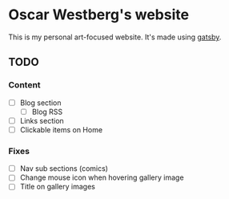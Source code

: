 # Oscar Westberg's website
This is my personal art-focused website. It's made using [gatsby](https://www.gatsbyjs.com).

## TODO

### Content
- [ ] Blog section
  - [ ] Blog RSS
- [ ] Links section
- [ ] Clickable items on Home

### Fixes
- [ ] Nav sub sections (comics)
- [ ] Change mouse icon when hovering gallery image
- [ ] Title on gallery images